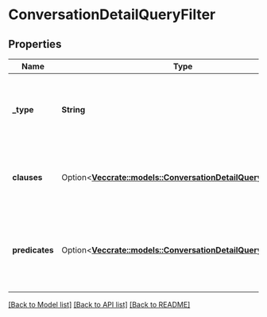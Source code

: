 # ConversationDetailQueryFilter

## Properties

Name | Type | Description | Notes
------------ | ------------- | ------------- | -------------
**_type** | **String** | Boolean operation to apply to the provided predicates and clauses | 
**clauses** | Option<[**Vec<crate::models::ConversationDetailQueryClause>**](ConversationDetailQueryClause.md)> | Boolean 'and/or' logic with up to two-levels of nesting | [optional]
**predicates** | Option<[**Vec<crate::models::ConversationDetailQueryPredicate>**](ConversationDetailQueryPredicate.md)> | Like a three-word sentence: (attribute-name) (operator) (target-value). | [optional]

[[Back to Model list]](../README.md#documentation-for-models) [[Back to API list]](../README.md#documentation-for-api-endpoints) [[Back to README]](../README.md)


